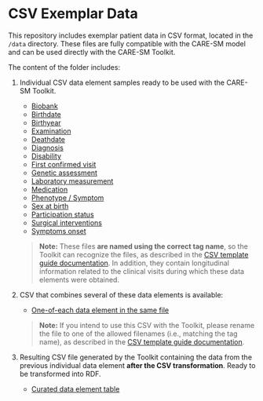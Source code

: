 # CSV Exemplar Data

This repository includes exemplar patient data in CSV format, located in the `/data` directory. These files are fully compatible with the CARE-SM model and can be used directly with the CARE-SM Toolkit.

The content of the folder includes:

1. Individual CSV data element samples ready to be used with the CARE-SM Toolkit.

    * [Biobank](data/Biobank.csv)
    * [Birthdate](data/Birthdate.csv)
    * [Birthyear](data/Birthyear.csv)
    * [Examination](data/Examination.csv)
    * [Deathdate](data/Deathdate.csv)
    * [Diagnosis](data/Diagnosis.csv)
    * [Disability](data/Disability.csv)
    * [First confirmed visit](data/First_visit.csv)
    * [Genetic assessment](data/Genetic.csv)
    * [Laboratory measurement](data/Laboratory.csv)
    * [Medication](data/Medication.csv)
    * [Phenotype / Symptom](data/Phenotype.csv)
    * [Sex at birth](data/Sex.csv)
    * [Participation status](data/Status.csv)
    * [Surgical interventions](data/Surgery.csv)
    * [Symptoms onset](data/Symptoms_onset.csv)

    > **Note:** These files **are named using the correct tag name**, so the Toolkit can recognize the files, as described in the [CSV template guide documentation](https://care-sm.readthedocs.io/en/latest/glossary.html#csv-template-creation). In addition, they contain longitudinal information related to the clinical visits during which these data elements were obtained.

2. CSV that combines several of these data elements is available:

    * [One-of-each data element in the same file](data/preCARE.csv)

    > **Note:** If you intend to use this CSV with the Toolkit, please rename the file to one of the allowed filenames (i.e., matching the tag name), as described in the [CSV template guide documentation](https://care-sm.readthedocs.io/en/latest/glossary.html#csv-template-creation).

3. Resulting CSV file generated by the Toolkit containing the data from the previous individual data element **after the CSV transformation**. Ready to be transformed into RDF.

    * [Curated data element table](data/CARE.csv)
